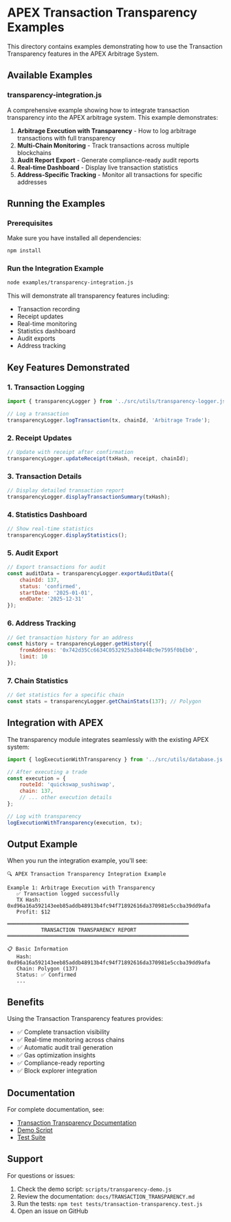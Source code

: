 # APEX Transaction Transparency Examples

This directory contains examples demonstrating how to use the Transaction Transparency features in the APEX Arbitrage System.

## Available Examples

### transparency-integration.js

A comprehensive example showing how to integrate transaction transparency into the APEX arbitrage system. This example demonstrates:

1. **Arbitrage Execution with Transparency** - How to log arbitrage transactions with full transparency
2. **Multi-Chain Monitoring** - Track transactions across multiple blockchains
3. **Audit Report Export** - Generate compliance-ready audit reports
4. **Real-time Dashboard** - Display live transaction statistics
5. **Address-Specific Tracking** - Monitor all transactions for specific addresses

## Running the Examples

### Prerequisites

Make sure you have installed all dependencies:
```bash
npm install
```

### Run the Integration Example

```bash
node examples/transparency-integration.js
```

This will demonstrate all transparency features including:
- Transaction recording
- Receipt updates
- Real-time monitoring
- Statistics dashboard
- Audit exports
- Address tracking

## Key Features Demonstrated

### 1. Transaction Logging

```javascript
import { transparencyLogger } from '../src/utils/transparency-logger.js';

// Log a transaction
transparencyLogger.logTransaction(tx, chainId, 'Arbitrage Trade');
```

### 2. Receipt Updates

```javascript
// Update with receipt after confirmation
transparencyLogger.updateReceipt(txHash, receipt, chainId);
```

### 3. Transaction Details

```javascript
// Display detailed transaction report
transparencyLogger.displayTransactionSummary(txHash);
```

### 4. Statistics Dashboard

```javascript
// Show real-time statistics
transparencyLogger.displayStatistics();
```

### 5. Audit Export

```javascript
// Export transactions for audit
const auditData = transparencyLogger.exportAuditData({
    chainId: 137,
    status: 'confirmed',
    startDate: '2025-01-01',
    endDate: '2025-12-31'
});
```

### 6. Address Tracking

```javascript
// Get transaction history for an address
const history = transparencyLogger.getHistory({
    fromAddress: '0x742d35Cc6634C0532925a3b844Bc9e7595f0bEb0',
    limit: 10
});
```

### 7. Chain Statistics

```javascript
// Get statistics for a specific chain
const stats = transparencyLogger.getChainStats(137); // Polygon
```

## Integration with APEX

The transparency module integrates seamlessly with the existing APEX system:

```javascript
import { logExecutionWithTransparency } from '../src/utils/database.js';

// After executing a trade
const execution = {
    routeId: 'quickswap_sushiswap',
    chain: 137,
    // ... other execution details
};

// Log with transparency
logExecutionWithTransparency(execution, tx);
```

## Output Example

When you run the integration example, you'll see:

```
🔍 APEX Transaction Transparency Integration Example

Example 1: Arbitrage Execution with Transparency
   ✅ Transaction logged successfully
   TX Hash: 0xd96a16a592143eeb85addb48913b4fc94f71892616da370981e5ccba39dd9afa
   Profit: $12

═══════════════════════════════════════════════════════════
           TRANSACTION TRANSPARENCY REPORT
═══════════════════════════════════════════════════════════

📋 Basic Information
   Hash: 0xd96a16a592143eeb85addb48913b4fc94f71892616da370981e5ccba39dd9afa
   Chain: Polygon (137)
   Status: ✅ Confirmed
   ...
```

## Benefits

Using the Transaction Transparency features provides:

- ✅ Complete transaction visibility
- ✅ Real-time monitoring across chains
- ✅ Automatic audit trail generation
- ✅ Gas optimization insights
- ✅ Compliance-ready reporting
- ✅ Block explorer integration

## Documentation

For complete documentation, see:
- [Transaction Transparency Documentation](../docs/TRANSACTION_TRANSPARENCY.md)
- [Demo Script](../scripts/transparency-demo.js)
- [Test Suite](../tests/transaction-transparency.test.js)

## Support

For questions or issues:
1. Check the demo script: `scripts/transparency-demo.js`
2. Review the documentation: `docs/TRANSACTION_TRANSPARENCY.md`
3. Run the tests: `npm test tests/transaction-transparency.test.js`
4. Open an issue on GitHub
